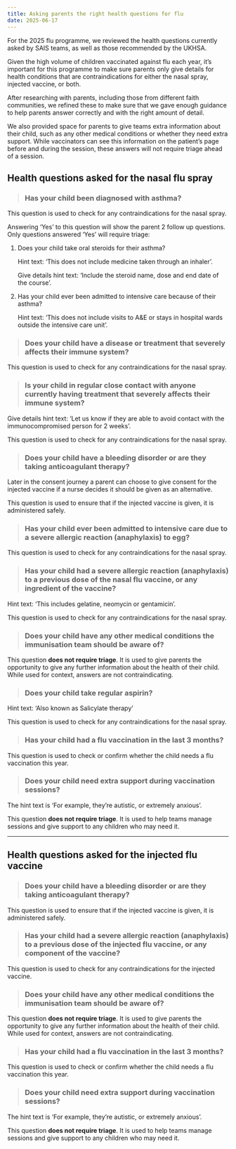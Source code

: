 ```yaml
---
title: Asking parents the right health questions for flu
date: 2025-06-17
---
```


For the 2025 flu programme, we reviewed the health questions currently asked by SAIS teams, as well as those recommended by the UKHSA.

Given the high volume of children vaccinated against flu each year, it’s important for this programme to make sure parents only give details for health conditions that are contraindications for either the nasal spray, injected vaccine, or both.

After researching with parents, including those from different faith communities, we refined these to make sure that we gave enough guidance to help parents answer correctly and with the right amount of detail.

We also provided space for parents to give teams extra information about their child, such as any other medical conditions or whether they need extra support. While vaccinators can see this information on the patient’s page before and during the session, these answers will not require triage ahead of a session.

## Health questions asked for the nasal flu spray

> ### Has your child been diagnosed with asthma?

This question is used to check for any contraindications for the nasal spray.

Answering ‘Yes’ to this question will show the parent 2 follow up questions. Only questions answered ‘Yes’ will require triage:

1. Does your child take oral steroids for their asthma?

    Hint text: ‘This does not include medicine taken through an inhaler’.

    Give details hint text: ‘Include the steroid name, dose and end date of the course’.

2. Has your child ever been admitted to intensive care because of their asthma?

    Hint text: ‘This does not include visits to A&E or stays in hospital wards outside the intensive care unit’.

> ### Does your child have a disease or treatment that severely affects their immune system?

This question is used to check for any contraindications for the nasal spray.

> ### Is your child in regular close contact with anyone currently having treatment that severely affects their immune system?

Give details hint text: ‘Let us know if they are able to avoid contact with the immunocompromised person for 2 weeks’.

This question is used to check for any contraindications for the nasal spray.

> ### Does your child have a bleeding disorder or are they taking anticoagulant therapy?

Later in the consent journey a parent can choose to give consent for the injected vaccine if a nurse decides it should be given as an alternative.

This question is used  to ensure that if the injected vaccine is given, it is administered safely.

> ### Has your child ever been admitted to intensive care due to a severe allergic reaction (anaphylaxis) to egg?

This question is used to check for any contraindications for the nasal spray.

> ### Has your child had a severe allergic reaction (anaphylaxis) to a previous dose of the nasal flu vaccine, or any ingredient of the vaccine?

Hint text: ‘This includes gelatine, neomycin or gentamicin’.

This question is used to check for any contraindications for the nasal spray.

> ### Does your child have any other medical conditions the immunisation team should be aware of?

This question **does not require triage**. It is used to give parents the opportunity to give any further information about the health of their child. While used for context, answers are not contraindicating.

> ### Does your child take regular aspirin?

Hint text: ‘Also known as Salicylate therapy’

This question is used to check for any contraindications for the nasal spray.

> ### Has your child had a flu vaccination in the last 3 months?

This question is used to check or confirm whether the child needs a flu vaccination this year.

> ### Does your child need extra support during vaccination sessions?

The hint text is ‘For example, they’re autistic, or extremely anxious’.

This question **does not require triage**. It is used to help teams manage sessions and give support to any children who may need it.

---

## Health questions asked for the injected flu vaccine

> ### Does your child have a bleeding disorder or are they taking anticoagulant therapy?

This question is used to ensure that if the injected vaccine is given, it is administered safely.

> ### Has your child had a severe allergic reaction (anaphylaxis) to a previous dose of the injected flu vaccine, or any component of the vaccine?

This question is used to check for any contraindications for the injected vaccine.

> ### Does your child have any other medical conditions the immunisation team should be aware of?

This question **does not require triage**. It is used to give parents the opportunity to give any further information about the health of their child. While used for context, answers are not contraindicating.

> ### Has your child had a flu vaccination in the last 3 months?

This question is used to check or confirm whether the child needs a flu vaccination this year.

> ### Does your child need extra support during vaccination sessions?

The hint text is ‘For example, they’re autistic, or extremely anxious’.

This question **does not require triage**. It is used to help teams manage sessions and give support to any children who may need it.

